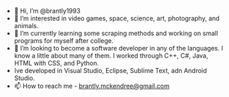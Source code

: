 - 👋 Hi, I’m @brantly1993
- 👀 I’m interested in video games, space, science, art, photography, and animals.
- 🌱 I’m currently learning some scraping methods and working on small programs for myself after college.
- 💞️ I’m looking to become a software developer in any of the languages. I know a little about many of them. I worked through C++, C#, Java, HTML with CSS, and Python.
- Ive developed in Visual Studio, Eclipse, Sublime Text, adn Android Studio. 
- 📫 How to reach me - brantly.mckendree@gmail.com 

<!---
brantly1993/brantly1993 is a ✨ special ✨ repository because its `README.md` (this file) appears on your GitHub profile.
You can click the Preview link to take a look at your changes.
--->
